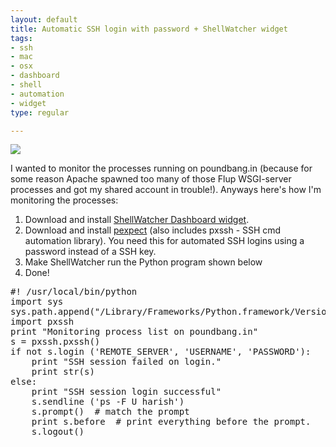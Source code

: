 ```yaml
--- 
layout: default
title: Automatic SSH login with password + ShellWatcher widget
tags: 
- ssh
- mac
- osx
- dashboard
- shell
- automation
- widget
type: regular

---
```

<p><img src="http://i60.photobucket.com/albums/h35/mallipeddi/shell_widget.jpg"/></p>

<p>I wanted to monitor the processes running on poundbang.in (because for some reason Apache spawned too many of those Flup WSGI-server processes and got my shared account in trouble!). Anyways here's how I'm monitoring the processes:<br>
<ol>
<li>Download and install <a href="http://www.apple.com/downloads/dashboard/networking_security/shellwatcher.html">ShellWatcher Dashboard widget</a>.</li>
<li>Download and install <a href="http://pexpect.sourceforge.net/">pexpect</a> (also includes pxssh - SSH cmd automation library). You need this for automated SSH logins using a password instead of a SSH key.</li>
<li>Make ShellWatcher run the Python program shown below</li>
<li>Done!</li>
</ol>
</p>

<p>
<pre>
#! /usr/local/bin/python
import sys
sys.path.append("/Library/Frameworks/Python.framework/Versions/2.4/lib/python2.4/site-packages")
import pxssh
print "Monitoring process list on poundbang.in"
s = pxssh.pxssh()
if not s.login ('REMOTE_SERVER', 'USERNAME', 'PASSWORD'):
	print "SSH session failed on login."
	print str(s)
else:
	print "SSH session login successful"
	s.sendline ('ps -F U harish')
	s.prompt()	# match the prompt
	print s.before	# print everything before the prompt.
	s.logout()
</pre>
</p>
